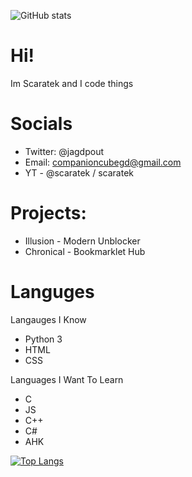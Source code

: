 ![GitHub stats](https://github-readme-stats.vercel.app/api?username=scaratek&show_icons=true&theme=tokyonight)

# Hi!
Im Scaratek and I code things 

# Socials
- Twitter: @jagdpout
- Email: companioncubegd@gmail.com
- YT - @scaratek / scaratek

# Projects:
- Illusion - Modern Unblocker
- Chronical - Bookmarklet Hub

# Languges
Langauges I Know
- Python 3
- HTML
- CSS

Languages I Want To Learn
- C
- JS
- C++
- C#
- AHK

[![Top Langs](https://github-readme-stats.vercel.app/api/top-langs/?username=scaratek&layout=compact)](https://github.com/anuraghazra/github-readme-stats)

